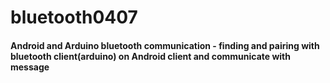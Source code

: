 # bluetooth0407

#### Android and Arduino bluetooth communication - finding and pairing with bluetooth client(arduino) on Android client and communicate with message
